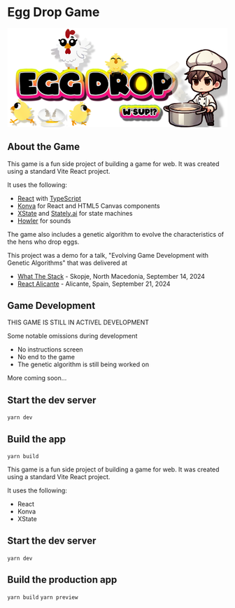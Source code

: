 # Egg Drop Game

![Egg Drop Title](public/images/egg-drop-title.png)

## About the Game

This game is a fun side project of building a game for web. It was created using a standard Vite React project.

It uses the following:

- [React](https://react.dev) with [TypeScript](https://www.typescriptlang.org)
- [Konva](https://konvajs.org) for React and HTML5 Canvas components
- [XState](https://xstate.js.org) and [Stately.ai](https://stately.ai) for state machines
- [Howler](https://howlerjs.com) for sounds

The game also includes a genetic algorithm to evolve the characteristics of the hens who drop eggs.

This project was a demo for a talk, "Evolving Game Development with Genetic Algorithms" that was delivered at

- [What The Stack](https://wts.sh) - Skopje, North Macedonia, September 14, 2024
- [React Alicante](https://reactalicante.es) - Alicante, Spain, September 21, 2024

## Game Development

THIS GAME IS STILL IN ACTIVEL DEVELOPMENT

Some notable omissions during development

- No instructions screen
- No end to the game
- The genetic algorithm is still being worked on

More coming soon...

## Start the dev server

`yarn dev`

## Build the app

`yarn build`

This game is a fun side project of building a game for web. It was created using a standard Vite React project.

It uses the following:

- React
- Konva
- XState

## Start the dev server

`yarn dev`

## Build the production app

`yarn build`
`yarn preview`
